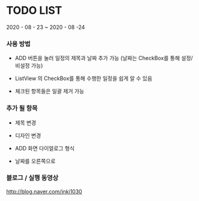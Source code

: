 # TODO LIST
2020 - 08 - 23 ~ 2020 - 08 -24


### 사용 방법

* ADD 버튼을 눌러 일정의 제목과 날짜 추가 가능   (날짜는 CheckBox를 통해 설정/비설정 가능)

* ListView 의 CheckBox를 통해 수행한 일정을 쉽게 알 수 있음

* 체크된 항목들은 일괄 제거 가능   


### 추가 될 항목

* 제목 변경

* 디자인 변경

* ADD 화면 다이얼로그 형식

* 날짜를 오른쪽으로    


### 블로그 / 실행 동영상
<http://blog.naver.com/inki1030>
